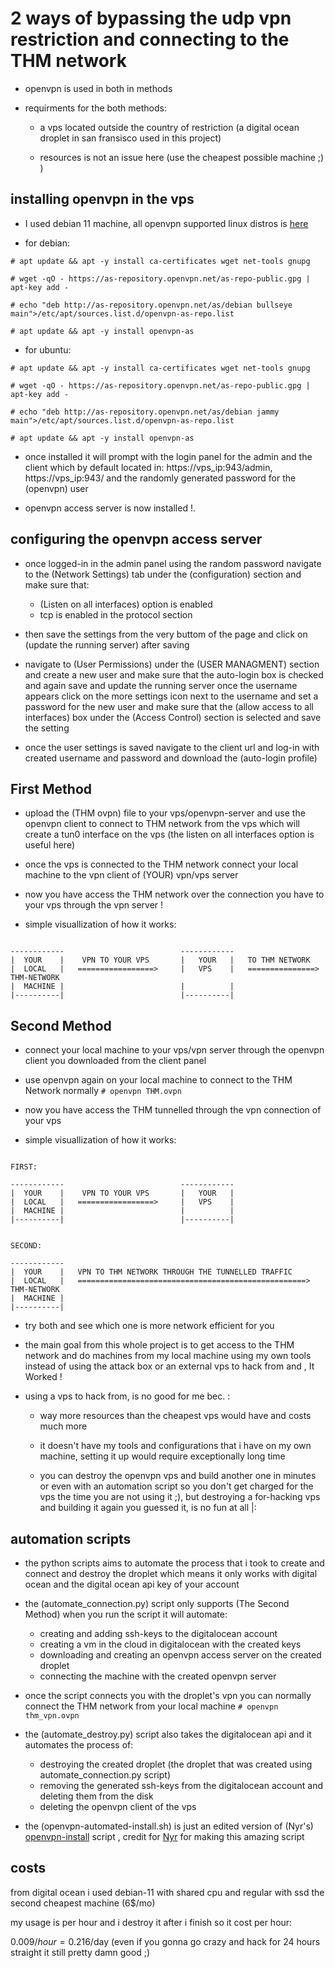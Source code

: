 # 2 ways of bypassing the udp vpn restriction and connecting to the THM network #

- openvpn is used in both in methods

- requirments for the both methods:
	- a vps located outside the country of restriction (a digital ocean droplet in san fransisco used in this project)
	
	- resources is not an issue here (use the cheapest possible machine ;) )



## installing openvpn in the vps ##

- I used debian 11 machine, all openvpn supported linux distros is <a href="https://openvpn.net/vpn-software-packages/"> here </a>

- for debian:

```
# apt update && apt -y install ca-certificates wget net-tools gnupg

# wget -qO - https://as-repository.openvpn.net/as-repo-public.gpg | apt-key add -

# echo "deb http://as-repository.openvpn.net/as/debian bullseye main">/etc/apt/sources.list.d/openvpn-as-repo.list

# apt update && apt -y install openvpn-as
```

- for ubuntu:

```
# apt update && apt -y install ca-certificates wget net-tools gnupg

# wget -qO - https://as-repository.openvpn.net/as-repo-public.gpg | apt-key add -

# echo "deb http://as-repository.openvpn.net/as/debian jammy main">/etc/apt/sources.list.d/openvpn-as-repo.list

# apt update && apt -y install openvpn-as
```

- once installed it will prompt with the login panel for the admin and the client which by default located in: https://vps_ip:943/admin, https://vps_ip:943/ and the randomly generated password for the (openvpn) user


- openvpn access server is now installed !. 


## configuring the openvpn access server ##

- once logged-in in the admin panel using the random password navigate to the (Network Settings) tab under the (configuration) section and make 
sure that:

	- (Listen on all interfaces) option is enabled
	- tcp is enabled in the protocol section


- then save the settings from the very buttom of the page and click on (update the running server) after saving


- navigate to (User Permissions) under the (USER MANAGMENT) section and create a new user and make sure that the auto-login box is checked and again save and update the running server once the username appears click on the more settings icon next to the username and set a password for the new user and make sure that the (allow access to all interfaces) box under the (Access Control) section is selected and save the setting


- once the user settings is saved navigate to the client url and log-in with created username and password and download the (auto-login profile)


## First Method ##

- upload the (THM ovpn) file to your vps/openvpn-server and use the openvpn client to connect to THM network from the vps which will create a tun0 interface on the vps (the listen on all interfaces option is useful here)


- once the vps is connected to the THM network connect your local machine to the vpn client of (YOUR) vpn/vps server  


- now you have access the THM network over the connection you have to your vps through the vpn server !


- simple visuallization of how it works:

``` 

------------                          ------------
|  YOUR	   |    VPN TO YOUR VPS    	  |	  YOUR   |	 TO THM NETWORK
|  LOCAL   |   =================>     |	  VPS    |   ===============>   THM-NETWORK
|  MACHINE |						  |          |
|----------|		   				  |----------|
```

## Second Method ##  


- connect your local machine to your vps/vpn server through the openvpn client you downloaded from the client panel


- use openvpn again on your local machine to connect to the THM Network normally `# openvpn THM.ovpn`


- now you have access the THM tunnelled through the vpn connection of your vps 


- simple visuallization of how it works:


```

FIRST:

------------                          ------------
|  YOUR	   |    VPN TO YOUR VPS    	  |	  YOUR   |	
|  LOCAL   |   =================>     |	  VPS    |  
|  MACHINE |						  |          |
|----------|		   				  |----------|


SECOND:

------------                                
|  YOUR	   |   VPN TO THM NETWORK THROUGH THE TUNNELLED TRAFFIC           	 
|  LOCAL   |   ===================================================>    THM-NETWORK   
|  MACHINE |						        
|----------|		   				        

```



- try both and see which one is more network efficient for you


- the main goal from this whole project is to get access to the THM network and do machines from my local machine using my own tools instead of using the attack box or an external vps to hack from and , It Worked !

- using a vps to hack from, is no good for me bec. :
	
	- way more resources than the cheapest vps would have and costs much more  
	
	- it doesn't have my tools and configurations that i have on my own machine, setting it up would require exceptionally long time

	- you can destroy the openvpn vps and build another one in minutes or even with an automation script so you don't get charged for the vps the time you are not using it ;), but destroying a for-hacking vps and building it again you guessed it, is no fun at all |:



## automation scripts ##

- the python scripts aims to automate the process that i took to create and connect and destroy the droplet which means it only works with digital ocean and the digital ocean api key of your account

- the (automate_connection.py) script only supports (The Second Method) when you run the script it will automate:
	
	- creating and adding ssh-keys to the digitalocean account 
	- creating a vm in the cloud in digitalocean with the created keys
	- downloading and creating an openvpn access server on the created droplet
	- connecting the machine with the created openvpn server 

- once the script connects you with the droplet's vpn you can normally connect the THM network from your local machine `# openvpn thm_vpn.ovpn`


- the (automate_destroy.py) script also takes the digitalocean api and it automates the process of:

	- destroying the created droplet (the droplet that was created using automate_connection.py script)
	- removing the generated ssh-keys from the digitalocean account and deleting them from the disk
	- deleting the openvpn client of the vps


- the (openvpn-automated-install.sh) is just an edited version of (Nyr's) <a href="https://github.com/Nyr/openvpn-install"> openvpn-install</a> script , credit for <a href="https://github.com/Nyr">Nyr</a> for making this amazing script



## costs ##

from digital ocean i used debian-11 with shared cpu and regular with ssd the second cheapest machine (6$/mo) 

my usage is per hour and i destroy it after i finish so it cost per hour:

0.009$/hour = 0.216$/day (even if you gonna go crazy and hack for 24 hours straight it still pretty damn good ;) 

